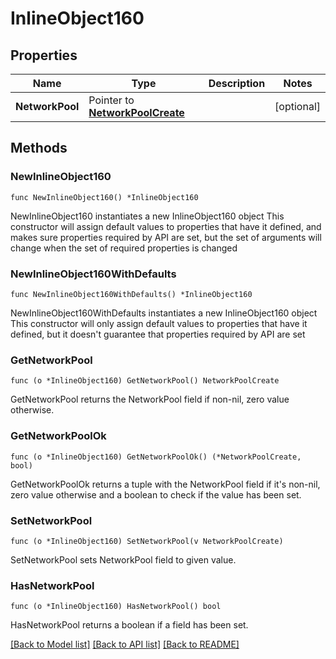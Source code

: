 # InlineObject160

## Properties

Name | Type | Description | Notes
------------ | ------------- | ------------- | -------------
**NetworkPool** | Pointer to [**NetworkPoolCreate**](networkPoolCreate.md) |  | [optional] 

## Methods

### NewInlineObject160

`func NewInlineObject160() *InlineObject160`

NewInlineObject160 instantiates a new InlineObject160 object
This constructor will assign default values to properties that have it defined,
and makes sure properties required by API are set, but the set of arguments
will change when the set of required properties is changed

### NewInlineObject160WithDefaults

`func NewInlineObject160WithDefaults() *InlineObject160`

NewInlineObject160WithDefaults instantiates a new InlineObject160 object
This constructor will only assign default values to properties that have it defined,
but it doesn't guarantee that properties required by API are set

### GetNetworkPool

`func (o *InlineObject160) GetNetworkPool() NetworkPoolCreate`

GetNetworkPool returns the NetworkPool field if non-nil, zero value otherwise.

### GetNetworkPoolOk

`func (o *InlineObject160) GetNetworkPoolOk() (*NetworkPoolCreate, bool)`

GetNetworkPoolOk returns a tuple with the NetworkPool field if it's non-nil, zero value otherwise
and a boolean to check if the value has been set.

### SetNetworkPool

`func (o *InlineObject160) SetNetworkPool(v NetworkPoolCreate)`

SetNetworkPool sets NetworkPool field to given value.

### HasNetworkPool

`func (o *InlineObject160) HasNetworkPool() bool`

HasNetworkPool returns a boolean if a field has been set.


[[Back to Model list]](../README.md#documentation-for-models) [[Back to API list]](../README.md#documentation-for-api-endpoints) [[Back to README]](../README.md)


